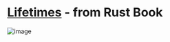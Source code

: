 # [Lifetimes](https://doc.rust-lang.ru/book/ch10-03-lifetime-syntax.html#%D0%92%D0%B0%D0%BB%D0%B8%D0%B4%D0%B0%D1%86%D0%B8%D1%8F-%D1%81%D1%81%D1%8B%D0%BB%D0%BE%D0%BA-%D0%BF%D1%80%D0%B8-%D0%BF%D0%BE%D0%BC%D0%BE%D1%89%D0%B8-%D0%B2%D1%80%D0%B5%D0%BC%D1%91%D0%BD-%D0%B6%D0%B8%D0%B7%D0%BD%D0%B8) - from Rust Book
![image](https://github.com/alexanderqmv/rust-codespace/assets/112755279/56ad08fc-8bec-4ed6-9b4c-6b2953d94958)
